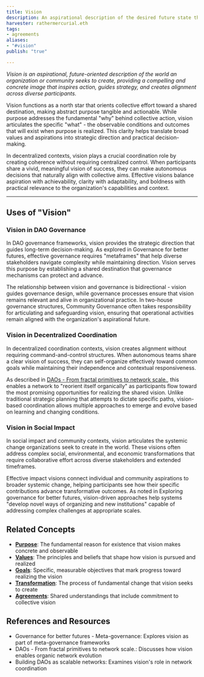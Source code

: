 ```yaml
---
title: Vision
description: An aspirational description of the desired future state that an organization or community seeks to create through its collective efforts
harvester: rathermercurial.eth
tags:
- agreements
aliases:
- "#vision"
publish: "true"

---
```


_Vision is an aspirational, future-oriented description of the world an organization or community seeks to create, providing a compelling and concrete image that inspires action, guides strategy, and creates alignment across diverse participants._

Vision functions as a north star that orients collective effort toward a shared destination, making abstract purpose tangible and actionable. While purpose addresses the fundamental "why" behind collective action, vision articulates the specific "what" - the observable conditions and outcomes that will exist when purpose is realized. This clarity helps translate broad values and aspirations into strategic direction and practical decision-making.

In decentralized contexts, vision plays a crucial coordination role by creating coherence without requiring centralized control. When participants share a vivid, meaningful vision of success, they can make autonomous decisions that naturally align with collective aims. Effective visions balance aspiration with achievability, clarity with adaptability, and boldness with practical relevance to the organization's capabilities and context.

---

## Uses of "Vision"

### Vision in DAO Governance

In DAO governance frameworks, vision provides the strategic direction that guides long-term decision-making. As explored in Governance for better futures, effective governance requires "metaframes" that help diverse stakeholders navigate complexity while maintaining direction. Vision serves this purpose by establishing a shared destination that governance mechanisms can protect and advance.

The relationship between vision and governance is bidirectional - vision guides governance design, while governance processes ensure that vision remains relevant and alive in organizational practice. In two-house governance structures, Community Governance often takes responsibility for articulating and safeguarding vision, ensuring that operational activities remain aligned with the organization's aspirational future.

### Vision in Decentralized Coordination

In decentralized coordination contexts, vision creates alignment without requiring command-and-control structures. When autonomous teams share a clear vision of success, they can self-organize effectively toward common goals while maintaining their independence and contextual responsiveness.

As described in [DAOs - From fractal primitives to network scale.](DAOs%20-%20From%20fractal%20primitives%20to%20network%20scale..md), this enables a network to "reorient itself organically" as participants flow toward the most promising opportunities for realizing the shared vision. Unlike traditional strategic planning that attempts to dictate specific paths, vision-based coordination allows multiple approaches to emerge and evolve based on learning and changing conditions.

### Vision in Social Impact

In social impact and community contexts, vision articulates the systemic change organizations seek to create in the world. These visions often address complex social, environmental, and economic transformations that require collaborative effort across diverse stakeholders and extended timeframes.

Effective impact visions connect individual and community aspirations to broader systemic change, helping participants see how their specific contributions advance transformative outcomes. As noted in Exploring governance for better futures, vision-driven approaches help systems "develop novel ways of organizing and new institutions" capable of addressing complex challenges at appropriate scales.

## Related Concepts

- **[Purpose](tags/purpose.md)**: The fundamental reason for existence that vision makes concrete and observable
- **[Values](tags/values.md)**: The principles and beliefs that shape how vision is pursued and realized
- **[Goals](tags/goals.md)**: Specific, measurable objectives that mark progress toward realizing the vision
- **[Transformation](tags/transformation.md)**: The process of fundamental change that vision seeks to create
- **[Agreements](tags/agreements.md)**: Shared understandings that include commitment to collective vision

## References and Resources

- Governance for better futures - Meta-governance: Explores vision as part of meta-governance frameworks
- DAOs - From fractal primitives to network scale.: Discusses how vision enables organic network evolution
- Building DAOs as scalable networks: Examines vision's role in network coordination